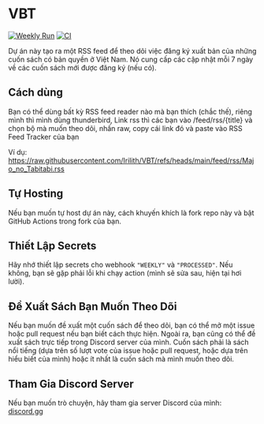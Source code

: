 # VBT
[![Weekly Run](https://github.com/Irilith/VBT/actions/workflows/daily.yml/badge.svg)](https://github.com/Irilith/VBT/actions/workflows/daily.yml)
[![CI](https://github.com/Irilith/VBT/actions/workflows/ci.yml/badge.svg)](https://github.com/Irilith/VBT/actions/workflows/ci.yml)

Dự án này tạo ra một RSS feed để theo dõi việc đăng ký xuất bản của những cuốn sách có bản quyền ở Việt Nam. Nó cung cấp các cập nhật mỗi 7 ngày về các cuốn sách mới được đăng ký (nếu có).

## Cách dùng

Bạn có thể dùng bất kỳ RSS feed reader nào mà bạn thích (chắc thế), riêng mình thì mình dùng thunderbird, Link rss thì các bạn vào /feed/rss/{title} và chọn bộ mà muốn theo dõi, nhấn raw, copy cái link đó và paste vào RSS Feed Tracker của bạn

Ví dụ: https://raw.githubusercontent.com/Irilith/VBT/refs/heads/main/feed/rss/Majo_no_Tabitabi.rss

## Tự Hosting

Nếu bạn muốn tự host dự án này, cách khuyến khích là fork repo này và bật GitHub Actions trong fork của bạn.

## Thiết Lập Secrets

Hãy nhớ thiết lập secrets cho webhook `"WEEKLY"` và `"PROCESSED"`. Nếu không, bạn sẽ gặp phải lỗi khi chạy action (mình sẽ sửa sau, hiện tại hơi lười).

## Đề Xuất Sách Bạn Muốn Theo Dõi

Nếu bạn muốn đề xuất một cuốn sách để theo dõi, bạn có thể mở một issue hoặc pull request nếu bạn biết cách thực hiện. Ngoài ra, bạn cũng có thể đề xuất sách trực tiếp trong Discord server của mình. Cuốn sách phải là sách nổi tiếng (dựa trên số lượt vote của issue hoặc pull request, hoặc dựa trên hiểu biết của mình) hoặc ít nhất là cuốn sách mà mình muốn theo dõi.

## Tham Gia Discord Server

Nếu bạn muốn trò chuyện, hãy tham gia server Discord của mình: [discord.gg](https://discord.gg/VJ57nka8G6)

